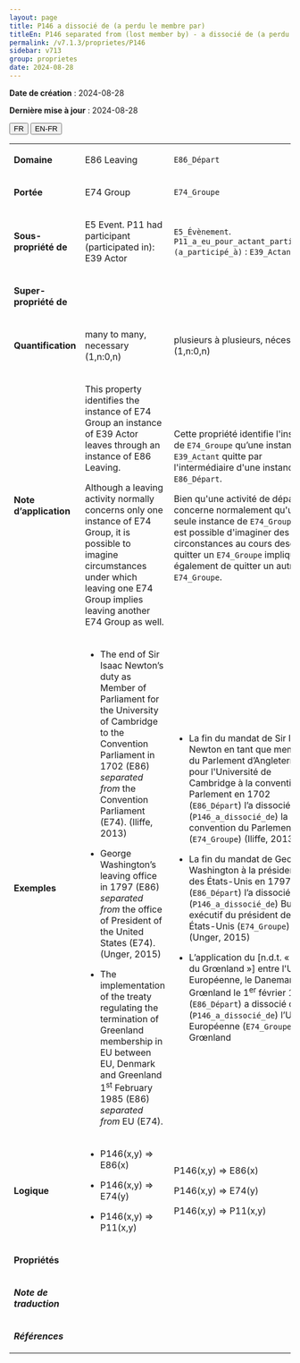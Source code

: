 ```yaml
---
layout: page
title: P146 a dissocié de (a perdu le membre par)
titleEn: P146 separated from (lost member by) - a dissocié de (a perdu le membre par)
permalink: /v7.1.3/proprietes/P146
sidebar: v713
group: proprietes
date: 2024-08-28
---
```


**Date de création** : 2024-08-28

**Dernière mise à jour** : 2024-08-28

<div class="lang-buttons">
 <button id="fr" class="activate">FR</button>
 <button id="en-fr">EN-FR</button>
</div>

<table>
<tbody>
<tr>
<td><p><strong>Domaine</strong></p></td>
<td class="en">
<p>E86 Leaving</p>
</td>
<td>
<p><code class="language-plaintext highlighter-rouge">E86_Départ</code></p>
</td>
</tr>
<tr>
<td><p><strong>Portée</strong></p></td>
<td class="en">
<p>E74 Group</p>
</td>
<td>
<p><code class="language-plaintext highlighter-rouge">E74_Groupe</code></p>
</td>
</tr>
<tr>
<td><p><strong>Sous-propriété de</strong></p></td>
<td class="en">
<p>E5 Event. P11 had participant (participated in): E39 Actor</p>
</td>
<td>
<p><code class="language-plaintext highlighter-rouge">E5_Évènement</code>. <code class="language-plaintext highlighter-rouge">P11_a_eu_pour_actant_participant (a_participé_à)</code> : <code class="language-plaintext highlighter-rouge">E39_Actant</code></p>
</td>
</tr>
<tr>
<td><p><strong>Super-propriété de</strong></p></td>
<td class="en">
</td>
<td>
</td>
</tr>
<tr>
<td><p><strong>Quantification</strong></p></td>
<td class="en">
<p>many to many, necessary (1,n:0,n)</p>
</td>
<td>
<p>plusieurs à plusieurs, nécessaire (1,n:0,n)</p>
</td>
</tr>
<tr>
<td><p><strong>Note d’application</strong></p></td>
<td class="en">
<p>This property identifies the instance of E74 Group an instance of E39 Actor leaves through an instance of E86 Leaving.</p>
<p>Although a leaving activity normally concerns only one instance of E74 Group, it is possible to imagine circumstances under which leaving one E74 Group implies leaving another E74 Group as well.</p>
</td>
<td>
<p>Cette propriété identifie l'instance de <code class="language-plaintext highlighter-rouge">E74_Groupe</code> qu’une instance de <code class="language-plaintext highlighter-rouge">E39_Actant</code> quitte par l'intermédiaire d'une instance de <code class="language-plaintext highlighter-rouge">E86_Départ</code>.</p>
<p>Bien qu'une activité de départ ne concerne normalement qu'une seule instance de <code class="language-plaintext highlighter-rouge">E74_Groupe</code>, il est possible d'imaginer des circonstances au cours desquelles quitter un <code class="language-plaintext highlighter-rouge">E74_Groupe</code> implique également de quitter un autre <code class="language-plaintext highlighter-rouge">E74_Groupe</code>.</p>
</td>
</tr>
<tr>
<td><p><strong>Exemples</strong></p></td>
<td class="en">
<ul>
<li><p>The end of Sir Isaac Newton’s duty as Member of Parliament for the University of Cambridge to the Convention Parliament in 1702 (E86) <em>separated from </em>the Convention Parliament (E74). (Iliffe, 2013)</p>
</li>
<li><p>George Washington’s leaving office in 1797 (E86) <em>separated from </em>the office of President of the United States (E74). (Unger, 2015)</p>
</li>
<li><p>The implementation of the treaty regulating the termination of Greenland membership in EU between EU, Denmark and Greenland 1<sup>st</sup> February 1985 (E86) <em>separated from</em> EU (E74).</p>
</li>
</ul>
</td>
<td>
<ul>
<li><p>La fin du mandat de Sir Isaac Newton en tant que membre du Parlement d’Angleterre pour l'Université de Cambridge à la convention du Parlement en 1702 (<code class="language-plaintext highlighter-rouge">E86_Départ</code>) l’a dissocié de (<code class="language-plaintext highlighter-rouge">P146_a_dissocié_de</code>) la convention du Parlement (<code class="language-plaintext highlighter-rouge">E74_Groupe</code>) (Iliffe, 2013)</p>
</li>
<li><p>La fin du mandat de George Washington à la présidence des États-Unis en 1797 (<code class="language-plaintext highlighter-rouge">E86_Départ</code>) l’a dissocié du (<code class="language-plaintext highlighter-rouge">P146_a_dissocié_de</code>) Bureau exécutif du président des États-Unis (<code class="language-plaintext highlighter-rouge">E74_Groupe</code>) (Unger, 2015)</p>
</li>
<li><p>L’application du [n.d.t. « Traité du Grœnland »] entre l'Union Européenne, le Danemark et le Grœnland le 1<sup>er</sup> février 1985 (<code class="language-plaintext highlighter-rouge">E86_Départ</code>) a dissocié de (<code class="language-plaintext highlighter-rouge">P146_a_dissocié_de</code>) l’Union Européenne (<code class="language-plaintext highlighter-rouge">E74_Groupe</code>) le Grœnland</p>
</li>
</ul>
</td>
</tr>
<tr>
<td><p><strong>Logique</strong></p></td>
<td class="en">
<ul>
<li><p>P146(x,y) ⇒ E86(x)</p>
</li>
<li><p>P146(x,y) ⇒ E74(y) </p>
</li>
<li><p>P146(x,y) ⇒ P11(x,y)</p>
</li>
</ul>
</td>
<td>
<p>P146(x,y) ⇒ E86(x)</p>
<p>P146(x,y) ⇒ E74(y) </p>
<p>P146(x,y) ⇒ P11(x,y)</p>
</td>
</tr>
<tr>
<td><p><strong>Propriétés</strong></p></td>
<td class="en">
</td>
<td>
</td>
</tr>
<tr>
<td><p><strong><em>Note de traduction</em></strong></p></td>
<td colspan="2">
</td>
</tr>
<tr>
<td><p><strong><em>Références</em></strong></p></td>
<td colspan="2">
<p><em></em></p>
</td>
</tr>
</tbody>
</table>
